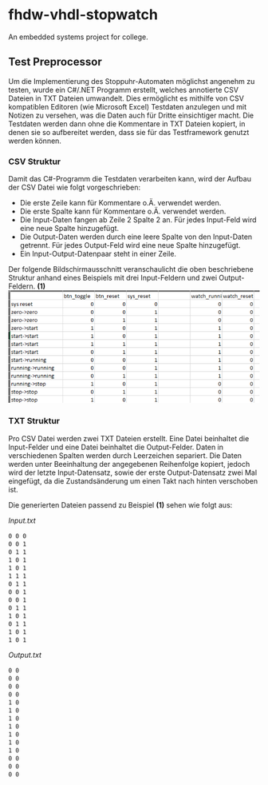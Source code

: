 # fhdw-vhdl-stopwatch
An embedded systems project for college.

## Test Preprocessor
Um die Implementierung des Stoppuhr-Automaten möglichst angenehm zu testen, wurde ein C\#/.NET Programm erstellt, welches annotierte CSV Dateien in TXT Dateien umwandelt. Dies ermöglicht es mithilfe von CSV kompatiblen Editoren (wie Microsoft Excel) Testdaten anzulegen und mit Notizen zu versehen, was die Daten auch für Dritte einsichtiger macht. Die Testdaten werden dann ohne die Kommentare in TXT Dateien kopiert, in denen sie so aufbereitet werden, dass sie für das Testframework genutzt werden können.

### CSV Struktur
Damit das C\#-Programm die Testdaten verarbeiten kann, wird der Aufbau der CSV Datei wie folgt vorgeschrieben:
- Die erste Zeile kann für Kommentare o.Ä. verwendet werden.
- Die erste Spalte kann für Kommentare o.Ä. verwendet werden.
- Die Input-Daten fangen ab Zeile 2 Spalte 2 an. Für jedes Input-Feld wird eine neue Spalte hinzugefügt.
- Die Output-Daten werden durch eine leere Spalte von den Input-Daten getrennt. Für jedes Output-Feld wird eine neue Spalte hinzugefügt.
- Ein Input-Output-Datenpaar steht in einer Zeile.

Der folgende Bildschirmausschnitt veranschaulicht die oben beschriebene Struktur anhand eines Beispiels mit drei Input-Feldern und zwei Output-Feldern. **(1)**
![](./assets/images/csv-structure.png)

### TXT Struktur
Pro CSV Datei werden zwei TXT Dateien erstellt. Eine Datei beinhaltet die Input-Felder und eine Datei beinhaltet die Output-Felder. Daten in verschiedenen Spalten werden durch Leerzeichen separiert. Die Daten werden unter Beeinhaltung der angegebenen Reihenfolge kopiert, jedoch wird der letzte Input-Datensatz, sowie der erste Output-Datensatz zwei Mal eingefügt, da die Zustandsänderung um einen Takt nach hinten verschoben ist.

Die generierten Dateien passend zu Beispiel **(1)** sehen wie folgt aus:

*Input.txt*
```
0 0 0
0 0 1
0 1 1
1 0 1
1 0 1
1 1 1
0 1 1
0 0 1
0 0 1
0 1 1
1 0 1
0 1 1
1 0 1
1 0 1
```

*Output.txt*
```
0 0
0 0
0 0
0 0
1 0
1 0
1 0
1 0
1 0
1 0
1 0
0 0
0 0
0 0
```

